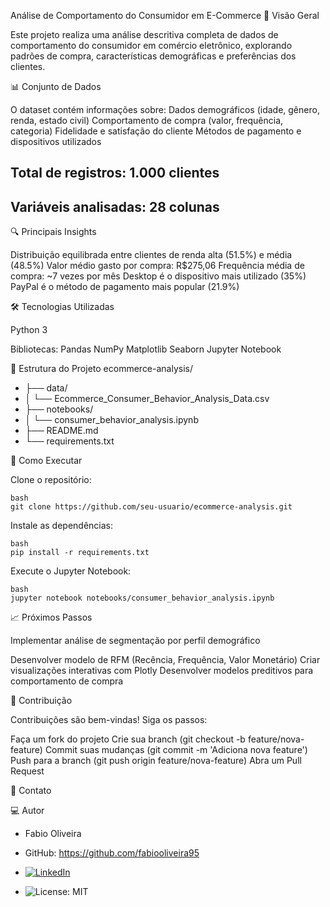 Análise de Comportamento do Consumidor em E-Commerce
📌 Visão Geral

Este projeto realiza uma análise descritiva completa de dados de comportamento do consumidor em comércio eletrônico, explorando padrões de compra, características demográficas e preferências dos clientes.

📊 Conjunto de Dados

O dataset contém informações sobre:
Dados demográficos (idade, gênero, renda, estado civil)
Comportamento de compra (valor, frequência, categoria)
Fidelidade e satisfação do cliente
Métodos de pagamento e dispositivos utilizados

## Total de registros: 1.000 clientes
## Variáveis analisadas: 28 colunas

🔍 Principais Insights

 Distribuição equilibrada entre clientes de renda alta (51.5%) e média (48.5%)
 Valor médio gasto por compra: R$275,06
 Frequência média de compra: ~7 vezes por mês
 Desktop é o dispositivo mais utilizado (35%)
 PayPal é o método de pagamento mais popular (21.9%)

 🛠️ Tecnologias Utilizadas

Python 3

Bibliotecas:
Pandas
NumPy
Matplotlib
Seaborn
Jupyter Notebook

   📂 Estrutura do Projeto
      ecommerce-analysis/
* ├── data/
* │   └── Ecommerce_Consumer_Behavior_Analysis_Data.csv
* ├── notebooks/
* │   └── consumer_behavior_analysis.ipynb
* ├── README.md
* └── requirements.txt

🚀 Como Executar

   Clone o repositório:

    bash
    git clone https://github.com/seu-usuario/ecommerce-analysis.git

  Instale as dependências:
    
    bash
    pip install -r requirements.txt

  Execute o Jupyter Notebook:
    
    bash
    jupyter notebook notebooks/consumer_behavior_analysis.ipynb

  📈 Próximos Passos

   Implementar análise de segmentação por perfil demográfico

  Desenvolver modelo de RFM (Recência, Frequência, Valor Monetário)
  Criar visualizações interativas com Plotly
   Desenvolver modelos preditivos para comportamento de compra


   🤝 Contribuição

Contribuições são bem-vindas! Siga os passos:

  Faça um fork do projeto
  Crie sua branch (git checkout -b feature/nova-feature)
  Commit suas mudanças (git commit -m 'Adiciona nova feature')
  Push para a branch (git push origin feature/nova-feature)
  Abra um Pull Request

 📧 Contato

‍💻 Autor

* Fabio Oliveira
* GitHub: https://github.com/fabiooliveira95

* [![LinkedIn](https://img.shields.io/badge/LinkedIn-blue?logo=linkedin&style=flat)](https://www.linkedin.com/in/fabio-oliveira-araujo-cientista/)
* ![License: MIT](https://img.shields.io/badge/License-MIT-yellow.svg)
